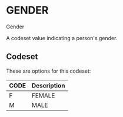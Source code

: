 
# GENDER

Gender

A codeset value indicating a person's gender.

## Codeset

These are options for this codeset:

| CODE   | Description   |
|--------|---------------|
| F      | FEMALE        |
| M      | MALE          |

    
